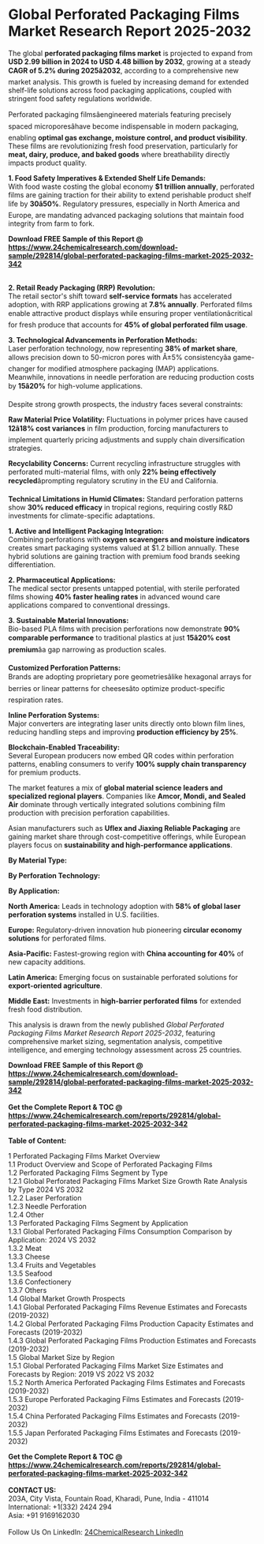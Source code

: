 <h1>Global Perforated Packaging Films Market Research Report 2025-2032</h1><p>The global <strong>perforated packaging films market</strong> is projected to expand from <strong>USD 2.99 billion in 2024 to USD 4.48 billion by 2032</strong>, growing at a steady <strong>CAGR of 5.2% during 2025â2032</strong>, according to a comprehensive new market analysis. This growth is fueled by increasing demand for extended shelf-life solutions across food packaging applications, coupled with stringent food safety regulations worldwide.</p><p>Perforated packaging filmsâengineered materials featuring precisely spaced microporesâhave become indispensable in modern packaging, enabling <strong>optimal gas exchange, moisture control, and product visibility</strong>. These films are revolutionizing fresh food preservation, particularly for <strong>meat, dairy, produce, and baked goods</strong> where breathability directly impacts product quality.</p><p><strong>1. Food Safety Imperatives &amp; Extended Shelf Life Demands:</strong><br>
With food waste costing the global economy <strong>$1 trillion annually</strong>, perforated films are gaining traction for their ability to extend perishable product shelf life by <strong>30â50%</strong>. Regulatory pressures, especially in North America and Europe, are mandating advanced packaging solutions that maintain food integrity from farm to fork.</p><div><b>Download FREE Sample of this Report @ 
            <a href="https://www.24chemicalresearch.com/download-sample/292814/global-perforated-packaging-films-market-2025-2032-342">
            https://www.24chemicalresearch.com/download-sample/292814/global-perforated-packaging-films-market-2025-2032-342</a></b></div><br><p><strong>2. Retail Ready Packaging (RRP) Revolution:</strong><br>
The retail sector's shift toward <strong>self-service formats</strong> has accelerated adoption, with RRP applications growing at <strong>7.8% annually</strong>. Perforated films enable attractive product displays while ensuring proper ventilationâcritical for fresh produce that accounts for <strong>45% of global perforated film usage</strong>.</p><p><strong>3. Technological Advancements in Perforation Methods:</strong><br>
Laser perforation technology, now representing <strong>38% of market share</strong>, allows precision down to 50-micron pores with Â±5% consistencyâa game-changer for modified atmosphere packaging (MAP) applications. Meanwhile, innovations in needle perforation are reducing production costs by <strong>15â20%</strong> for high-volume applications.</p><p>Despite strong growth prospects, the industry faces several constraints:</p><p><strong>Raw Material Price Volatility:</strong> Fluctuations in polymer prices have caused <strong>12â18% cost variances</strong> in film production, forcing manufacturers to implement quarterly pricing adjustments and supply chain diversification strategies.</p><p><strong>Recyclability Concerns:</strong> Current recycling infrastructure struggles with perforated multi-material films, with only <strong>22% being effectively recycled</strong>âprompting regulatory scrutiny in the EU and California.</p><p><strong>Technical Limitations in Humid Climates:</strong> Standard perforation patterns show <strong>30% reduced efficacy</strong> in tropical regions, requiring costly R&amp;D investments for climate-specific adaptations.</p><p><strong>1. Active and Intelligent Packaging Integration:</strong><br>
Combining perforations with <strong>oxygen scavengers and moisture indicators</strong> creates smart packaging systems valued at $1.2 billion annually. These hybrid solutions are gaining traction with premium food brands seeking differentiation.</p><p><strong>2. Pharmaceutical Applications:</strong><br>
The medical sector presents untapped potential, with sterile perforated films showing <strong>40% faster healing rates</strong> in advanced wound care applications compared to conventional dressings.</p><p><strong>3. Sustainable Material Innovations:</strong><br>
Bio-based PLA films with precision perforations now demonstrate <strong>90% comparable performance</strong> to traditional plastics at just <strong>15â20% cost premium</strong>âa gap narrowing as production scales.</p><p><strong>Customized Perforation Patterns:</strong><br>
    Brands are adopting proprietary pore geometriesâlike hexagonal arrays for berries or linear patterns for cheesesâto optimize product-specific respiration rates.</p><p><strong>Inline Perforation Systems:</strong><br>
    Major converters are integrating laser units directly onto blown film lines, reducing handling steps and improving <strong>production efficiency by 25%</strong>.</p><p><strong>Blockchain-Enabled Traceability:</strong><br>
    Several European producers now embed QR codes within perforation patterns, enabling consumers to verify <strong>100% supply chain transparency</strong> for premium products.</p><p>The market features a mix of <strong>global material science leaders and specialized regional players</strong>. Companies like <strong>Amcor, Mondi, and Sealed Air</strong> dominate through vertically integrated solutions combining film production with precision perforation capabilities.</p><p>Asian manufacturers such as <strong>Uflex and Jiaxing Reliable Packaging</strong> are gaining market share through cost-competitive offerings, while European players focus on <strong>sustainability and high-performance applications</strong>.</p><p><strong>By Material Type:</strong></p><p><strong>By Perforation Technology:</strong></p><p><strong>By Application:</strong></p><p><strong>North America:</strong> Leads in technology adoption with <strong>58% of global laser perforation systems</strong> installed in U.S. facilities.</p><p><strong>Europe:</strong> Regulatory-driven innovation hub pioneering <strong>circular economy solutions</strong> for perforated films.</p><p><strong>Asia-Pacific:</strong> Fastest-growing region with <strong>China accounting for 40%</strong> of new capacity additions.</p><p><strong>Latin America:</strong> Emerging focus on sustainable perforated solutions for <strong>export-oriented agriculture</strong>.</p><p><strong>Middle East:</strong> Investments in <strong>high-barrier perforated films</strong> for extended fresh food distribution.</p><p>This analysis is drawn from the newly published <em>Global Perforated Packaging Films Market Research Report 2025-2032</em>, featuring comprehensive market sizing, segmentation analysis, competitive intelligence, and emerging technology assessment across 25 countries.</p><div><b>Download FREE Sample of this Report @ 
            <a href="https://www.24chemicalresearch.com/download-sample/292814/global-perforated-packaging-films-market-2025-2032-342">
            https://www.24chemicalresearch.com/download-sample/292814/global-perforated-packaging-films-market-2025-2032-342</a></b></div><br><div><b>Get the Complete Report & TOC @ 
            <a href="https://www.24chemicalresearch.com/reports/292814/global-perforated-packaging-films-market-2025-2032-342">
            https://www.24chemicalresearch.com/reports/292814/global-perforated-packaging-films-market-2025-2032-342</a></b></div><br>
            <b>Table of Content:</b><p>1 Perforated Packaging Films Market Overview<br />
    1.1 Product Overview and Scope of Perforated Packaging Films<br />
    1.2 Perforated Packaging Films Segment by Type<br />
        1.2.1 Global Perforated Packaging Films Market Size Growth Rate Analysis by Type 2024 VS 2032<br />
        1.2.2 Laser Perforation<br />
        1.2.3 Needle Perforation<br />
        1.2.4 Other<br />
    1.3 Perforated Packaging Films Segment by Application<br />
        1.3.1 Global Perforated Packaging Films Consumption Comparison by Application: 2024 VS 2032<br />
        1.3.2 Meat<br />
        1.3.3 Cheese<br />
        1.3.4 Fruits and Vegetables<br />
        1.3.5 Seafood<br />
        1.3.6 Confectionery<br />
        1.3.7 Others<br />
    1.4 Global Market Growth Prospects<br />
        1.4.1 Global Perforated Packaging Films Revenue Estimates and Forecasts (2019-2032)<br />
        1.4.2 Global Perforated Packaging Films Production Capacity Estimates and Forecasts (2019-2032)<br />
        1.4.3 Global Perforated Packaging Films Production Estimates and Forecasts (2019-2032)<br />
    1.5 Global Market Size by Region<br />
        1.5.1 Global Perforated Packaging Films Market Size Estimates and Forecasts by Region: 2019 VS 2022 VS 2032<br />
        1.5.2 North America Perforated Packaging Films Estimates and Forecasts (2019-2032)<br />
        1.5.3 Europe Perforated Packaging Films Estimates and Forecasts (2019-2032)<br />
        1.5.4 China Perforated Packaging Films Estimates and Forecasts (2019-2032)<br />
        1.5.5 Japan Perforated Packaging Films Estimates and Forecasts (2019-2032)</p><div><b>Get the Complete Report & TOC @ 
            <a href="https://www.24chemicalresearch.com/reports/292814/global-perforated-packaging-films-market-2025-2032-342">
            https://www.24chemicalresearch.com/reports/292814/global-perforated-packaging-films-market-2025-2032-342</a></b></div><br><b>CONTACT US:</b><br>
            203A, City Vista, Fountain Road, Kharadi, Pune, India - 411014<br>
            International: +1(332) 2424 294<br>
            Asia: +91 9169162030 <br><br>
            Follow Us On LinkedIn: <a href="https://www.linkedin.com/company/24chemicalresearch/">24ChemicalResearch LinkedIn</a>